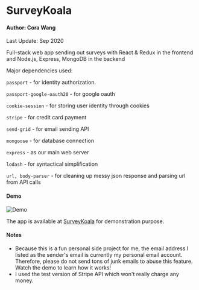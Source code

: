 # SurveyKoala
#### Author: Cora Wang
Last Update: Sep 2020

Full-stack web app sending out surveys with React &amp; Redux in the frontend and Node.js, Express, MongoDB in the backend

Major dependencies used:

```passport``` - for identity authorization.

```passport-google-oauth20``` - for google oauth

```cookie-session``` - for storing user identity through cookies

```stripe``` - for credit card payment

```send-grid``` - for email sending API

```mongoose``` - for database connection

```express``` - as our main web server

```lodash``` - for syntactical simplification

```url, body-parser``` - for cleaning up messy json response and parsing url from API calls

#### Demo
![Demo](./demo/demo.gif)

The app is available at [SurveyKoala](https://surveykoala.herokuapp.com) for demonstration purpose.


#### Notes
* Because this is a fun personal side project for me, the email address I listed as the sender's email is currently my personal email account. 
Therefore, please do not send tons of junk emails to abuse this feature. Watch the demo to learn how it works!
* I used the test version of Stripe API which won't really charge any money. 
